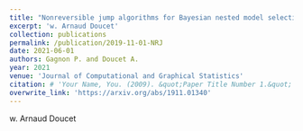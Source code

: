 ```yaml
---
title: "Nonreversible jump algorithms for Bayesian nested model selection"
excerpt: 'w. Arnaud Doucet'
collection: publications
permalink: /publication/2019-11-01-NRJ
date: 2021-06-01
authors: Gagnon P. and Doucet A.
year: 2021
venue: 'Journal of Computational and Graphical Statistics'
citation: # 'Your Name, You. (2009). &quot;Paper Title Number 1.&quot; <i>Journal 1</i>. 1(1).'
overwrite_link: 'https://arxiv.org/abs/1911.01340'
---
```

w. Arnaud Doucet